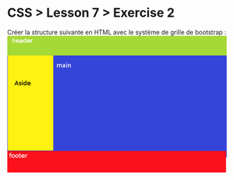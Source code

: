# CSS > Lesson 7 > Exercise 2

Créer la structure suivante en HTML avec le système de grille de bootstrap :
![exercise2](exercise2.png)
